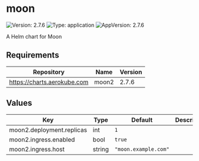 # moon

![Version: 2.7.6](https://img.shields.io/badge/Version-2.7.6-informational?style=flat-square) ![Type: application](https://img.shields.io/badge/Type-application-informational?style=flat-square) ![AppVersion: 2.7.6](https://img.shields.io/badge/AppVersion-2.7.6-informational?style=flat-square)

A Helm chart for Moon

## Requirements

| Repository | Name | Version |
|------------|------|---------|
| https://charts.aerokube.com | moon2 | 2.7.6 |

## Values

| Key | Type | Default | Description |
|-----|------|---------|-------------|
| moon2.deployment.replicas | int | `1` |  |
| moon2.ingress.enabled | bool | `true` |  |
| moon2.ingress.host | string | `"moon.example.com"` |  |

